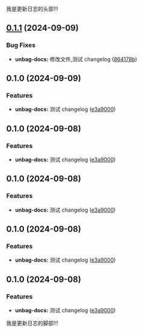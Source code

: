 我是更新日志的头部!!!

[comment]: # (!!!ChangelogHeaderDividerTag!!!)

## [0.1.1](https://github.com/LiuWenXing1996/unbag-monorepo/compare/unbag-docs@0.1.0...unbag-docs@0.1.1) (2024-09-09)

### Bug Fixes

* **unbag-docs:** 修改文件,测试 changelog ([864178b](https://github.com/LiuWenXing1996/unbag-monorepo/commit/864178ba7bed247132a2f2dcee0a8c3cfc5ecd33))

## 0.1.0 (2024-09-09)

### Features

* **unbag-docs:** 测试 changelog ([e3a9000](https://github.com/LiuWenXing1996/unbag-monorepo/commit/e3a9000cb8ff64fc20efa47e601563a143993b64))

## 0.1.0 (2024-09-08)

### Features

* **unbag-docs:** 测试 changelog ([e3a9000](https://github.com/LiuWenXing1996/unbag-monorepo/commit/e3a9000cb8ff64fc20efa47e601563a143993b64))

## 0.1.0 (2024-09-08)

### Features

* **unbag-docs:** 测试 changelog ([e3a9000](https://github.com/LiuWenXing1996/unbag-monorepo/commit/e3a9000cb8ff64fc20efa47e601563a143993b64))

## 0.1.0 (2024-09-08)

### Features

* **unbag-docs:** 测试 changelog ([e3a9000](https://github.com/LiuWenXing1996/unbag-monorepo/commit/e3a9000cb8ff64fc20efa47e601563a143993b64))

## 0.1.0 (2024-09-08)

### Features

* **unbag-docs:** 测试 changelog ([e3a9000](https://github.com/LiuWenXing1996/unbag-monorepo/commit/e3a9000cb8ff64fc20efa47e601563a143993b64))



[comment]: # (!!!ChangelogFooterDividerTag!!!)

我是更新日志的脚部!!!